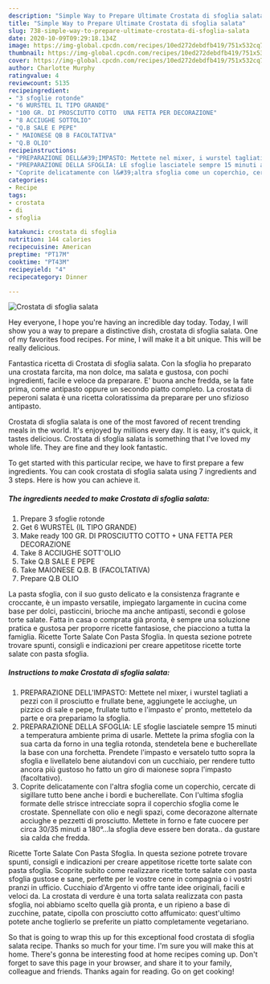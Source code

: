 ```yaml
---
description: "Simple Way to Prepare Ultimate Crostata di sfoglia salata"
title: "Simple Way to Prepare Ultimate Crostata di sfoglia salata"
slug: 738-simple-way-to-prepare-ultimate-crostata-di-sfoglia-salata
date: 2020-10-09T09:29:18.134Z
image: https://img-global.cpcdn.com/recipes/10ed272debdfb419/751x532cq70/crostata-di-sfoglia-salata-recipe-main-photo.jpg
thumbnail: https://img-global.cpcdn.com/recipes/10ed272debdfb419/751x532cq70/crostata-di-sfoglia-salata-recipe-main-photo.jpg
cover: https://img-global.cpcdn.com/recipes/10ed272debdfb419/751x532cq70/crostata-di-sfoglia-salata-recipe-main-photo.jpg
author: Charlotte Murphy
ratingvalue: 4
reviewcount: 5135
recipeingredient:
- "3 sfoglie rotonde"
- "6 WURSTEL IL TIPO GRANDE"
- "100 GR. DI PROSCIUTTO COTTO  UNA FETTA PER DECORAZIONE"
- "8 ACCIUGHE SOTTOLIO"
- "Q.B SALE E PEPE"
- " MAIONESE QB B FACOLTATIVA"
- "Q.B OLIO"
recipeinstructions:
- "PREPARAZIONE DELL&#39;IMPASTO: Mettete nel mixer, i wurstel tagliati a pezzi con il prosciutto e frullate bene, aggiungete le acciughe, un pizzico di sale e pepe, frullate tutto e l&#39;impasto e&#39; pronto, mettetelo da parte e ora prepariamo la sfoglia."
- "PREPARAZIONE DELLA SFOGLIA: LE sfoglie lasciatele sempre 15 minuti a temperatura ambiente prima di usarle. Mettete la prima sfoglia con la sua carta da forno in una teglia rotonda, stendetela bene e bucherellate la base con una forchetta. Prendete l&#39;impasto e versatelo tutto sopra la sfoglia e livellatelo bene aiutandovi con un cucchiaio, per rendere tutto ancora più gustoso ho fatto un giro di maionese sopra l&#39;impasto (facoltativo)."
- "Coprite delicatamente con l&#39;altra sfoglia come un coperchio, cercate di sigillare tutto bene anche i bordi e bucherellate. Con l&#39;ultima sfoglia formate delle strisce intrecciate sopra il coperchio sfoglia come le crostate. Spennellate con olio e negli spazi, come decorazone alternate acciughe e pezzetti di prosciutto. Mettete in forno e fate cuocere per circa 30/35 minuti a 180°...la sfoglia deve essere ben dorata.. da gustare sia calda che fredda."
categories:
- Recipe
tags:
- crostata
- di
- sfoglia

katakunci: crostata di sfoglia 
nutrition: 144 calories
recipecuisine: American
preptime: "PT17M"
cooktime: "PT43M"
recipeyield: "4"
recipecategory: Dinner

---
```



![Crostata di sfoglia salata](https://img-global.cpcdn.com/recipes/10ed272debdfb419/751x532cq70/crostata-di-sfoglia-salata-recipe-main-photo.jpg)

Hey everyone, I hope you're having an incredible day today. Today, I will show you a way to prepare a distinctive dish, crostata di sfoglia salata. One of my favorites food recipes. For mine, I will make it a bit unique. This will be really delicious.

Fantastica ricetta di Crostata di sfoglia salata. Con la sfoglia ho preparato una crostata farcita, ma non dolce, ma salata e gustosa, con pochi ingredienti, facile e veloce da preparare. E&#39; buona anche fredda, se la fate prima, come antipasto oppure un secondo piatto completo. La crostata di peperoni salata è una ricetta coloratissima da preparare per uno sfizioso antipasto.

Crostata di sfoglia salata is one of the most favored of recent trending meals in the world. It's enjoyed by millions every day. It is easy, it's quick, it tastes delicious. Crostata di sfoglia salata is something that I've loved my whole life. They are fine and they look fantastic.


To get started with this particular recipe, we have to first prepare a few ingredients. You can cook crostata di sfoglia salata using 7 ingredients and 3 steps. Here is how you can achieve it.

<!--inarticleads1-->

##### The ingredients needed to make Crostata di sfoglia salata:

1. Prepare 3 sfoglie rotonde
1. Get 6 WURSTEL (IL TIPO GRANDE)
1. Make ready 100 GR. DI PROSCIUTTO COTTO + UNA FETTA PER DECORAZIONE
1. Take 8 ACCIUGHE SOTT&#39;OLIO
1. Take Q.B SALE E PEPE
1. Take  MAIONESE Q.B. B (FACOLTATIVA)
1. Prepare Q.B OLIO


La pasta sfoglia, con il suo gusto delicato e la consistenza fragrante e croccante, è un impasto versatile, impiegato largamente in cucina come base per dolci, pasticcini, brioche ma anche antipasti, secondi e golose torte salate. Fatta in casa o comprata già pronta, è sempre una soluzione pratica e gustosa per proporre ricette fantasiose, che piacciono a tutta la famiglia. Ricette Torte Salate Con Pasta Sfoglia. In questa sezione potrete trovare spunti, consigli e indicazioni per creare appetitose ricette torte salate con pasta sfoglia. 

<!--inarticleads2-->

##### Instructions to make Crostata di sfoglia salata:

1. PREPARAZIONE DELL&#39;IMPASTO: Mettete nel mixer, i wurstel tagliati a pezzi con il prosciutto e frullate bene, aggiungete le acciughe, un pizzico di sale e pepe, frullate tutto e l&#39;impasto e&#39; pronto, mettetelo da parte e ora prepariamo la sfoglia.
1. PREPARAZIONE DELLA SFOGLIA: LE sfoglie lasciatele sempre 15 minuti a temperatura ambiente prima di usarle. Mettete la prima sfoglia con la sua carta da forno in una teglia rotonda, stendetela bene e bucherellate la base con una forchetta. Prendete l&#39;impasto e versatelo tutto sopra la sfoglia e livellatelo bene aiutandovi con un cucchiaio, per rendere tutto ancora più gustoso ho fatto un giro di maionese sopra l&#39;impasto (facoltativo).
1. Coprite delicatamente con l&#39;altra sfoglia come un coperchio, cercate di sigillare tutto bene anche i bordi e bucherellate. Con l&#39;ultima sfoglia formate delle strisce intrecciate sopra il coperchio sfoglia come le crostate. Spennellate con olio e negli spazi, come decorazone alternate acciughe e pezzetti di prosciutto. Mettete in forno e fate cuocere per circa 30/35 minuti a 180°...la sfoglia deve essere ben dorata.. da gustare sia calda che fredda.


Ricette Torte Salate Con Pasta Sfoglia. In questa sezione potrete trovare spunti, consigli e indicazioni per creare appetitose ricette torte salate con pasta sfoglia. Scoprite subito come realizzare ricette torte salate con pasta sfoglia gustose e sane, perfette per le vostre cene in compagnia o i vostri pranzi in ufficio. Cucchiaio d&#39;Argento vi offre tante idee originali, facili e veloci da. La crostata di verdure è una torta salata realizzata con pasta sfoglia, noi abbiamo scelto quella già pronta, e un ripieno a base di zucchine, patate, cipolla con prosciutto cotto affumicato: quest&#39;ultimo potete anche toglierlo se preferite un piatto completamente vegetariano. 

So that is going to wrap this up for this exceptional food crostata di sfoglia salata recipe. Thanks so much for your time. I'm sure you will make this at home. There's gonna be interesting food at home recipes coming up. Don't forget to save this page in your browser, and share it to your family, colleague and friends. Thanks again for reading. Go on get cooking!
